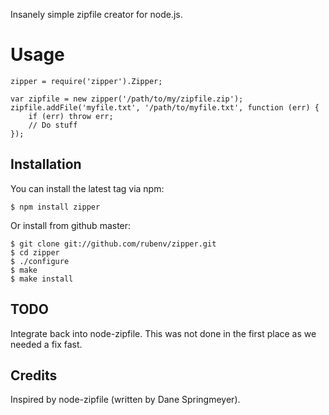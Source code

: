   Insanely simple zipfile creator for node.js.

# Usage

    zipper = require('zipper').Zipper;

    var zipfile = new zipper('/path/to/my/zipfile.zip');
    zipfile.addFile('myfile.txt', '/path/to/myfile.txt', function (err) {
        if (err) throw err;
        // Do stuff
    });

## Installation

  You can install the latest tag via npm:
  
    $ npm install zipper
  
  Or install from github master:
  
    $ git clone git://github.com/rubenv/zipper.git
    $ cd zipper
    $ ./configure
    $ make
    $ make install

## TODO

  Integrate back into node-zipfile. This was not done in the first place as we
  needed a fix fast.

## Credits

  Inspired by node-zipfile (written by Dane Springmeyer).
